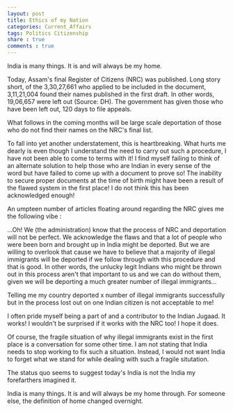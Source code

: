 ```yaml
---
layout: post
title: Ethics of my Nation
categories: Current_Affairs
tags: Politics Citizenship
share : true
comments : true
---
```

  
  
  
India is many things. It is and will always be my home. 

Today, Assam's final Register of Citizens (NRC) was published. Long story short, of the 3,30,27,661 who applied to be included in the document, 3,11,21,004 found their names published in the first draft.
In other words, 19,06,657 were left out (Source: DH). 
The government has given those who have been left out, 120 days to file appeals. 

What follows in the coming months will be large scale deportation of those who do not find their names on the NRC's final list.

To fall into yet another understatement, this is heartbreaking. What hurts me dearly is even though I understand the need to carry out such a procedure, I have not been able to come to terms with it!
I find myself failing to think of an alternate solution to help those who are Indian in every sense of the word but have failed to come up with a document to prove so! The inability to secure proper documents at the time of birth might have been a result of the flawed system in the first place! I do not think this has been acknowledged enough!

An umpteen number of articles floating around regarding the NRC gives me the following vibe :

...Oh! We (the administration) know that the process of NRC and deportation will not be perfect. We acknowledge the flaws and that a lot of people who were been born and brought up in India might be deported. But we are willing to overlook that cause we have to believe that a majority of illegal immigrants will be deported if we follow through with this procedure and that is good. In other words, the unlucky legit Indians who might be thrown out in this process aren't that important to us and we can do without them, given we will be deporting a much greater number of illegal immigrants... 

Telling me my country deported x number of illegal immigrants successfully but in the process lost out on one Indian citizen is not acceptable to me! 

I often pride myself being a part of and a contributor to the Indian Jugaad. It works! I wouldn't be surprised if it works with the NRC too! I hope it does. 

Of course, the fragile situation of why illegal immigrants exist in the first place is a conversation for some other time. 
I am not stating that India needs to stop working to fix such a situation. Instead, I would not want India to forget what we stand for while dealing with such a fragile situtation. 

The status quo seems to suggest today's India is not the India my forefarthers imagined it.

India is many things. It is and will always be my home through. For someone else, the definition of home changed overnight.
